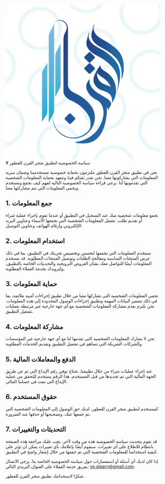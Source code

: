 <img src="assets/images/logo.png" alt="Image"> 
# سياسة الخصوصية لتطبيق متجر القرن للعطور

نحن في تطبيق متجر القرن للعطور ملتزمون بحماية خصوصية مستخدمينا وضمان سرية المعلومات التي يشاركونها معنا. نحن نقدر ثقتكم فينا ونتعهد بحماية المعلومات الشخصية التي تقدمونها لنا. يرجى قراءة سياسة الخصوصية التالية لفهم كيف نجمع ونستخدم ونحمي المعلومات التي تتم مشاركتها معنا.

## 1. جمع المعلومات

نجمع معلومات شخصية منك عند التسجيل في التطبيق أو عندما تقوم بإجراء عملية شراء أو تقديم طلب. تشمل المعلومات الشخصية التي نجمعها الأسماء وعناوين البريد الإلكتروني وأرقام الهواتف وعناوين التوصيل.

## 2. استخدام المعلومات

نستخدم المعلومات التي نجمعها لتحسين وتخصيص تجربتك في التطبيق، بما في ذلك عرض المنتجات المناسبة ومعالجة الطلبات وتوصيل المنتجات المطلوبة. قد نستخدم المعلومات أيضًا للتواصل معك بشأن العروض الترويجية والتحديثات الخاصة بالتطبيق، ولتزويدك بخدمة العملاء المطلوبة.

## 3. حماية المعلومات

نحمي المعلومات الشخصية التي تشاركها معنا من خلال تطبيق إجراءات أمنية ملائمة، بما في ذلك تشفير البيانات المهمة وتطبيق إجراءات الوصول المحدودة إلى هذه المعلومات. نحن نلتزم بعدم مشاركة المعلومات الشخصية مع أي جهة خارجية غير مرتبطة بعمليات تشغيل التطبيق.

## 4. مشاركة المعلومات

نحن لا نشارك المعلومات الشخصية التي تقدمها لنا مع أي جهة خارجية غير المؤسسات والشركات الشريكة التي تساهم في تشغيل التطبيق وتقديم الخدمات المطلوبة.

## 5. الدفع والمعاملات المالية

عند إجراء عمليات شراء من خلال تطبيقنا، نحتاج توفير رقم الإيداع التي تم عن طريق الجهة المالية التي تم تحديدها من قبل المستخدم. هذا الرقم يستخدم للتحقق من عملية الإيداع التي تمت في حسابنا المالي.

## 6. حقوق المستخدم

كمستخدم لتطبيق متجر القرن للعطور، لديك حق الوصول إلى المعلومات الشخصية التي تم جمعها عنك، وتصحيحها أو حذفها عند الضرورة.

## 7. التحديثات والتغييرات

قد نقوم بتحديث سياسة الخصوصية هذه من وقت لآخر. يجب عليك مراجعة هذه الصفحة بانتظام للاطلاع على أي تغييرات. سنقوم أيضًا بإعلامك بأي تغييرات يمكن أن تؤثر على كيفية استخدامنا للمعلومات الشخصية التي تم جمعها من خلال إشعار واضح في التطبيق.

إذا كان لديك أي أسئلة أو استفسارات حول سياسة الخصوصية الخاصة بنا، يرجى الاتصال بفريق خدمة العملاء على العنوان البريدي التالي: ye.alqarn@gmail.com.

شكرًا لاستخدامك تطبيق متجر القرن للعطور.
